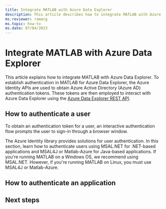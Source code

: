 ```yaml
---
title: Integrate MATLAB with Azure Data Explorer
description: This article describes how to integrate MATLAB with Azure Data Explorer.
ms.reviewer: ramacg
ms.topic: how-to
ms.date: 07/04/2023
---
```


# Integrate MATLAB with Azure Data Explorer

This article explains how to integrate MATLAB with Azure Data Explorer. To establish authentication in MATLAB for Azure Data Explorer, the Azure Identity APIs are used to obtain Azure Active Directory (Azure AD) authentication tokens. These tokens are then employed to interact with Azure Data Explorer using the [Azure Data Explorer REST API](kusto/api/rest/index.md).

## How to authenticate a user

To obtain an authentication token for a user, an interactive authentication flow prompts the user to sign-in through a browser window.

The Azure Identity library provides solutions for user authentication. In this section, learn how to authenticate users using MSAL.NET for .NET-based applications and MSAL4J or Matlab-Azure for Java-based applications. If you're running MATLAB on a Windows OS, we recommend using MSAL.NET. However, if you're running MATLAB on Linux, you must use MSAL4J or Matlab-Azure.

## How to authenticate an application

## Next steps